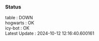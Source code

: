 ### Status


table : DOWN  
hogwarts : OK  
icy-bot : OK  
Latest Update : 2024-10-12 12:16:40.600161
